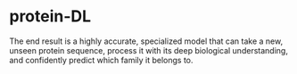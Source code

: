 # protein-DL
The end result is a highly accurate, specialized model that can take a new, unseen protein sequence, process it with its deep biological understanding, and confidently predict which family it belongs to.
